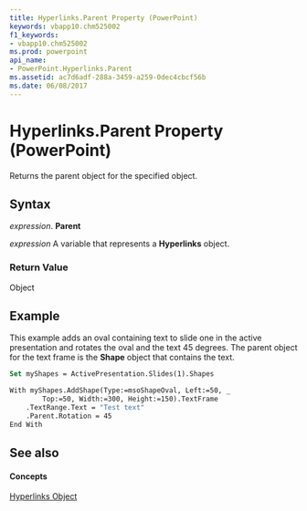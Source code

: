 ```yaml
---
title: Hyperlinks.Parent Property (PowerPoint)
keywords: vbapp10.chm525002
f1_keywords:
- vbapp10.chm525002
ms.prod: powerpoint
api_name:
- PowerPoint.Hyperlinks.Parent
ms.assetid: ac7d6adf-288a-3459-a259-0dec4cbcf56b
ms.date: 06/08/2017
---
```



# Hyperlinks.Parent Property (PowerPoint)

Returns the parent object for the specified object.


## Syntax

 _expression_. **Parent**

 _expression_ A variable that represents a **Hyperlinks** object.


### Return Value

Object


## Example

This example adds an oval containing text to slide one in the active presentation and rotates the oval and the text 45 degrees. The parent object for the text frame is the  **Shape** object that contains the text.


```vb
Set myShapes = ActivePresentation.Slides(1).Shapes

With myShapes.AddShape(Type:=msoShapeOval, Left:=50, _
        Top:=50, Width:=300, Height:=150).TextFrame
    .TextRange.Text = "Test text"
    .Parent.Rotation = 45
End With
```


## See also


#### Concepts


[Hyperlinks Object](PowerPoint.Hyperlinks.md)

